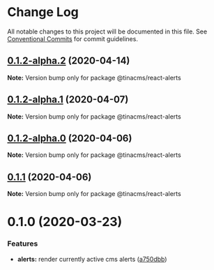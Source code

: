 # Change Log

All notable changes to this project will be documented in this file.
See [Conventional Commits](https://conventionalcommits.org) for commit guidelines.

## [0.1.2-alpha.2](https://github.com/tinacms/tinacms/compare/@tinacms/react-alerts@0.1.2-alpha.1...@tinacms/react-alerts@0.1.2-alpha.2) (2020-04-14)

**Note:** Version bump only for package @tinacms/react-alerts





## [0.1.2-alpha.1](https://github.com/tinacms/tinacms/compare/@tinacms/react-alerts@0.1.2-alpha.0...@tinacms/react-alerts@0.1.2-alpha.1) (2020-04-07)

**Note:** Version bump only for package @tinacms/react-alerts





## [0.1.2-alpha.0](https://github.com/tinacms/tinacms/compare/@tinacms/react-alerts@0.1.1...@tinacms/react-alerts@0.1.2-alpha.0) (2020-04-06)

**Note:** Version bump only for package @tinacms/react-alerts





## [0.1.1](https://github.com/tinacms/tinacms/compare/@tinacms/react-alerts@0.1.0...@tinacms/react-alerts@0.1.1) (2020-04-06)

**Note:** Version bump only for package @tinacms/react-alerts





# 0.1.0 (2020-03-23)


### Features

* **alerts:** render currently active cms alerts ([a750dbb](https://github.com/tinacms/tinacms/commit/a750dbb))
